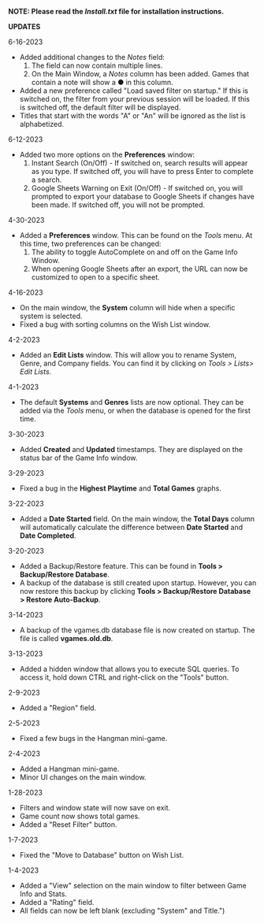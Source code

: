 <b>NOTE: Please read the <i>Install.txt</i> file for installation instructions.</b>

<b>UPDATES</b>

6-16-2023
- Added additional changes to the <i>Notes</i> field:
  1. The field can now contain multiple lines.
  2. On the Main Window, a <i>Notes</i> column has been added. Games that contain a note will show a ● in this column.
- Added a new preference called "Load saved filter on startup." If this is switched on, the filter from your previous session will be loaded. If this is switched off, the default filter will be displayed.
- Titles that start with the words "A" or "An" will be ignored as the list is alphabetized.

6-12-2023
- Added two more options on the <b>Preferences</b> window:
  1. Instant Search (On/Off) - If switched on, search results will appear as you type. If switched off, you will have to press Enter to complete a search.
  2. Google Sheets Warning on Exit (On/Off) - If switched on, you will prompted to export your database to Google Sheets if changes have been made. If switched off, you will not be prompted.

4-30-2023
- Added a <b>Preferences</b> window. This can be found on the <i>Tools</i> menu. At this time, two preferences can be changed:
  1. The ability to toggle AutoComplete on and off on the Game Info Window.
  2. When opening Google Sheets after an export, the URL can now be customized to open to a specific sheet.
  
4-16-2023
- On the main window, the <b>System</b> column will hide when a specific system is selected.
- Fixed a bug with sorting columns on the Wish List window.

4-2-2023
- Added an <b>Edit Lists</b> window. This will allow you to rename System, Genre, and Company fields. You can find it by clicking on <i>Tools > Lists> Edit Lists</i>.

4-1-2023
- The default <b>Systems</b> and <b>Genres</b> lists are now optional. They can be added via the <i>Tools</i> menu, or when the database is opened for the first time. 

3-30-2023
- Added <b>Created</b> and <b>Updated</b> timestamps. They are displayed on the status bar of the Game Info window.

3-29-2023
- Fixed a bug in the <b>Highest Playtime</b> and <b>Total Games</b> graphs.

3-22-2023
- Added a <b>Date Started</b> field. On the main window, the <b>Total Days</b> column will automatically calculate the difference between <b>Date Started</b> and <b>Date Completed</b>.

3-20-2023
- Added a Backup/Restore feature. This can be found in <b>Tools > Backup/Restore Database</b>.
- A backup of the database is still created upon startup. However, you can now restore this backup by clicking <b>Tools > Backup/Restore Database > Restore Auto-Backup</b>.

3-14-2023
- A backup of the vgames.db database file is now created on startup. The file is called <b>vgames.old.db</b>.

3-13-2023
- Added a hidden window that allows you to execute SQL queries. To access it, hold down CTRL and right-click on the "Tools" button.

2-9-2023
- Added a "Region" field.

2-5-2023
- Fixed a few bugs in the Hangman mini-game.

2-4-2023
- Added a Hangman mini-game.
- Minor UI changes on the main window.

1-28-2023
- Filters and window state will now save on exit.
- Game count now shows total games.
- Added a "Reset Filter" button.

1-7-2023
- Fixed the "Move to Database" button on Wish List.

1-4-2023
- Added a "View" selection on the main window to filter between Game Info and Stats.
- Added a "Rating" field.
- All fields can now be left blank (excluding "System" and Title.")
